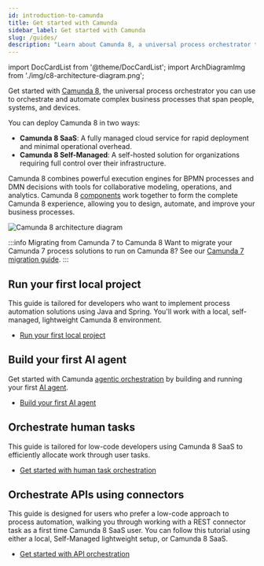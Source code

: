 ```yaml
---
id: introduction-to-camunda
title: Get started with Camunda
sidebar_label: Get started with Camunda
slug: /guides/
description: "Learn about Camunda 8, a universal process orchestrator that allows you to orchestrate and automate complex business processes that span people, systems, and devices."
---
```


import DocCardList from '@theme/DocCardList';
import ArchDiagramImg from './img/c8-architecture-diagram.png';

Get started with [Camunda 8](https://camunda.io), the universal process orchestrator you can use to orchestrate and automate complex business processes that span people, systems, and devices.

You can deploy Camunda 8 in two ways:

- **Camunda 8 SaaS**: A fully managed cloud service for rapid deployment and minimal operational overhead.
- **Camunda 8 Self-Managed**: A self-hosted solution for organizations requiring full control over their infrastructure.

Camunda 8 combines powerful execution engines for BPMN processes and DMN decisions with tools for collaborative modeling, operations, and analytics. Camunda 8 [components](/components/components-overview.md) work together to form the complete Camunda 8 experience, allowing you to design, automate, and improve your business processes.

<img src={ArchDiagramImg} alt="Camunda 8 architecture diagram" class="img-noborder"/>

:::info Migrating from Camunda 7 to Camunda 8
Want to migrate your Camunda 7 process solutions to run on Camunda 8? See our [Camunda 7 migration guide](/guides/migrating-from-camunda-7/index.md).
:::

## Run your first local project

This guide is tailored for developers who want to implement process automation solutions using Java and Spring. You'll work with a local, self-managed, lightweight Camunda 8 environment.

- [Run your first local project](/guides/getting-started-example.md)

## Build your first AI agent

Get started with Camunda [agentic orchestration](/components/agentic-orchestration/agentic-orchestration.md) by building and running your first [AI agent](/components/agentic-orchestration/ai-agents.md).

- [Build your first AI agent](/guides/getting-started-agentic-orchestration.md)

## Orchestrate human tasks

This guide is tailored for low-code developers using Camunda 8 SaaS to efficiently allocate work through user tasks.

- [Get started with human task orchestration](/guides/getting-started-orchestrate-human-tasks.md)

## Orchestrate APIs using connectors

This guide is designed for users who prefer a low-code approach to process automation, walking you through working with a REST connector task as a first time Camunda 8 SaaS user. You can follow this tutorial using either a local, Self-Managed lightweight setup, or Camunda 8 SaaS.

- [Get started with API orchestration](/guides/getting-started-orchestrate-apis.md)

